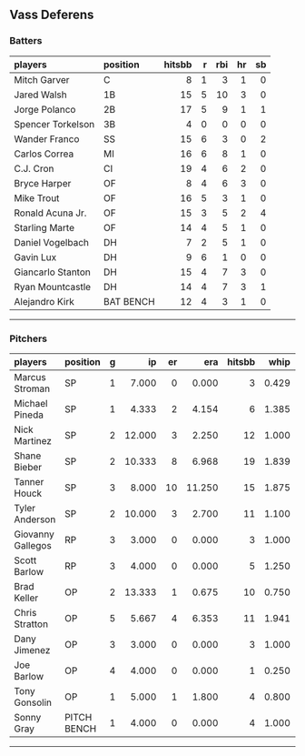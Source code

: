 ## Vass Deferens

### Batters

 
|players           |position  | hitsbb|  r| rbi| hr| sb| 
|:-----------------|:---------|------:|--:|---:|--:|--:| 
|Mitch Garver      |C         |      8|  1|   3|  1|  0| 
|Jared Walsh       |1B        |     15|  5|  10|  3|  0| 
|Jorge Polanco     |2B        |     17|  5|   9|  1|  1| 
|Spencer Torkelson |3B        |      4|  0|   0|  0|  0| 
|Wander Franco     |SS        |     15|  6|   3|  0|  2| 
|Carlos Correa     |MI        |     16|  6|   8|  1|  0| 
|C.J. Cron         |CI        |     19|  4|   6|  2|  0| 
|Bryce Harper      |OF        |      8|  4|   6|  3|  0| 
|Mike Trout        |OF        |     16|  5|   3|  1|  0| 
|Ronald Acuna Jr.  |OF        |     15|  3|   5|  2|  4| 
|Starling Marte    |OF        |     14|  4|   5|  1|  0| 
|Daniel Vogelbach  |DH        |      7|  2|   5|  1|  0| 
|Gavin Lux         |DH        |      9|  6|   1|  0|  0| 
|Giancarlo Stanton |DH        |     15|  4|   7|  3|  0| 
|Ryan Mountcastle  |DH        |     14|  4|   7|  3|  1| 
|Alejandro Kirk    |BAT BENCH |     12|  4|   3|  1|  0| 


* * *

### Pitchers

 
|players           |position    |  g|     ip| er|    era| hitsbb|  whip| so|  w| sv| 
|:-----------------|:-----------|--:|------:|--:|------:|------:|-----:|--:|--:|--:| 
|Marcus Stroman    |SP          |  1|  7.000|  0|  0.000|      3| 0.429|  5|  1|  0| 
|Michael Pineda    |SP          |  1|  4.333|  2|  4.154|      6| 1.385|  4|  0|  0| 
|Nick Martinez     |SP          |  2| 12.000|  3|  2.250|     12| 1.000|  9|  2|  0| 
|Shane Bieber      |SP          |  2| 10.333|  8|  6.968|     19| 1.839|  7|  0|  0| 
|Tanner Houck      |SP          |  3|  8.000| 10| 11.250|     15| 1.875| 10|  1|  0| 
|Tyler Anderson    |SP          |  2| 10.000|  3|  2.700|     11| 1.100| 10|  2|  0| 
|Giovanny Gallegos |RP          |  3|  3.000|  0|  0.000|      3| 1.000|  3|  0|  2| 
|Scott Barlow      |RP          |  3|  4.000|  0|  0.000|      5| 1.250|  4|  1|  1| 
|Brad Keller       |OP          |  2| 13.333|  1|  0.675|     10| 0.750|  5|  1|  0| 
|Chris Stratton    |OP          |  5|  5.667|  4|  6.353|     11| 1.941|  5|  1|  0| 
|Dany Jimenez      |OP          |  3|  3.000|  0|  0.000|      3| 1.000|  2|  0|  0| 
|Joe Barlow        |OP          |  4|  4.000|  0|  0.000|      1| 0.250|  5|  0|  4| 
|Tony Gonsolin     |OP          |  1|  5.000|  1|  1.800|      4| 0.800|  5|  1|  0| 
|Sonny Gray        |PITCH BENCH |  1|  4.000|  0|  0.000|      4| 1.000|  7|  0|  0| 


* * *



